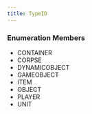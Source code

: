 ```yaml
---
title: TypeID
---
```






### Enumeration Members
- CONTAINER
- CORPSE
- DYNAMICOBJECT
- GAMEOBJECT
- ITEM
- OBJECT
- PLAYER
- UNIT
